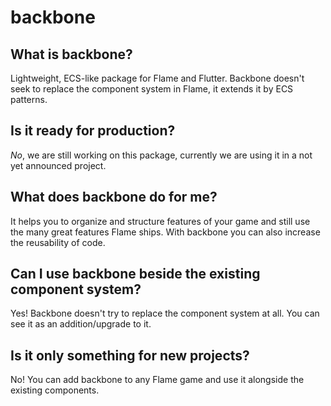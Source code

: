 # backbone
## What is backbone?
Lightweight, ECS-like package for Flame and Flutter. Backbone doesn't seek to replace the component system in Flame, it extends it by ECS patterns.

## Is it ready for production?
*No*, we are still working on this package, currently we are using it in a not yet announced project.

## What does backbone do for me?
It helps you to organize and structure features of your game and still use the many great features Flame ships. With backbone you can also increase the reusability of code.

## Can I use backbone beside the existing component system?
Yes! Backbone doesn't try to replace the component system at all. You can see it as an addition/upgrade to it.

## Is it only something for new projects?
No! You can add backbone to any Flame game and use it alongside the existing components.
